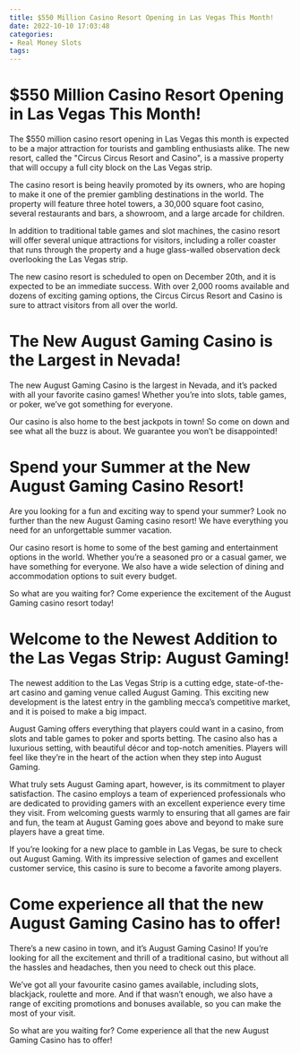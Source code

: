 ```yaml
---
title: $550 Million Casino Resort Opening in Las Vegas This Month!
date: 2022-10-10 17:03:48
categories:
- Real Money Slots
tags:
---
```



#  $550 Million Casino Resort Opening in Las Vegas This Month!

The $550 million casino resort opening in Las Vegas this month is expected to be a major attraction for tourists and gambling enthusiasts alike. The new resort, called the "Circus Circus Resort and Casino", is a massive property that will occupy a full city block on the Las Vegas strip.

The casino resort is being heavily promoted by its owners, who are hoping to make it one of the premier gambling destinations in the world. The property will feature three hotel towers, a 30,000 square foot casino, several restaurants and bars, a showroom, and a large arcade for children.

In addition to traditional table games and slot machines, the casino resort will offer several unique attractions for visitors, including a roller coaster that runs through the property and a huge glass-walled observation deck overlooking the Las Vegas strip.

The new casino resort is scheduled to open on December 20th, and it is expected to be an immediate success. With over 2,000 rooms available and dozens of exciting gaming options, the Circus Circus Resort and Casino is sure to attract visitors from all over the world.

#  The New August Gaming Casino is the Largest in Nevada!

The new August Gaming Casino is the largest in Nevada, and it’s packed with all your favorite casino games! Whether you’re into slots, table games, or poker, we’ve got something for everyone.

Our casino is also home to the best jackpots in town! So come on down and see what all the buzz is about. We guarantee you won’t be disappointed!

#  Spend your Summer at the New August Gaming Casino Resort!

Are you looking for a fun and exciting way to spend your summer? Look no further than the new August Gaming casino resort! We have everything you need for an unforgettable summer vacation.

Our casino resort is home to some of the best gaming and entertainment options in the world. Whether you’re a seasoned pro or a casual gamer, we have something for everyone. We also have a wide selection of dining and accommodation options to suit every budget.

So what are you waiting for? Come experience the excitement of the August Gaming casino resort today!

#  Welcome to the Newest Addition to the Las Vegas Strip: August Gaming!

The newest addition to the Las Vegas Strip is a cutting edge, state-of-the-art casino and gaming venue called August Gaming. This exciting new development is the latest entry in the gambling mecca’s competitive market, and it is poised to make a big impact.

August Gaming offers everything that players could want in a casino, from slots and table games to poker and sports betting. The casino also has a luxurious setting, with beautiful décor and top-notch amenities. Players will feel like they’re in the heart of the action when they step into August Gaming.

What truly sets August Gaming apart, however, is its commitment to player satisfaction. The casino employs a team of experienced professionals who are dedicated to providing gamers with an excellent experience every time they visit. From welcoming guests warmly to ensuring that all games are fair and fun, the team at August Gaming goes above and beyond to make sure players have a great time.

If you’re looking for a new place to gamble in Las Vegas, be sure to check out August Gaming. With its impressive selection of games and excellent customer service, this casino is sure to become a favorite among players.

#  Come experience all that the new August Gaming Casino has to offer!

There’s a new casino in town, and it’s August Gaming Casino! If you’re looking for all the excitement and thrill of a traditional casino, but without all the hassles and headaches, then you need to check out this place.

We’ve got all your favourite casino games available, including slots, blackjack, roulette and more. And if that wasn’t enough, we also have a range of exciting promotions and bonuses available, so you can make the most of your visit.

So what are you waiting for? Come experience all that the new August Gaming Casino has to offer!